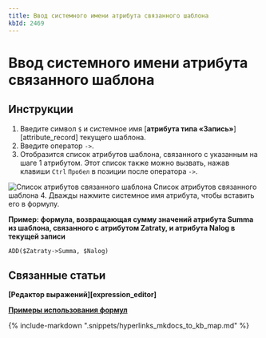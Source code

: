 ```yaml
---
title: Ввод системного имени атрибута связанного шаблона
kbId: 2469
---
```


# Ввод системного имени атрибута связанного шаблона

## Инструкции

1. Введите символ `$` и системное имя [**атрибута типа «Запись»**][attribute_record] текущего шаблона.
2. Введите оператор `->`.
3. Отобразится список атрибутов шаблона, связанного с указанным на шаге 1 атрибутом. Этот список также можно вызвать, нажав клавиши `Ctrl` `Пробел` в позиции после оператора `->`.
![Список атрибутов связанного шаблона](https://kb.comindware.ru/assets/formula_editor_linked_record_attributes_autocomplete.png)
Список атрибутов связанного шаблона
4. Дважды нажмите системное имя атрибута, чтобы вставить его в формулу.

**Пример: формула, возвращающая сумму значений атрибута Summa из шаблона, связанного с атрибутом Zatraty, и атрибута Nalog в текущей записи**

```
ADD($Zatraty->Summa, $Nalog) 
```

## Связанные статьи

**[Редактор выражений][expression_editor]**

**[Примеры использования формул](https://kb.comindware.ru/category.php?id=409)**

{% include-markdown ".snippets/hyperlinks_mkdocs_to_kb_map.md" %}
